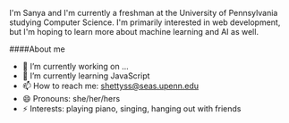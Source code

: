 I'm Sanya and I'm currently a freshman at the University of Pennsylvania studying Computer Science. I'm primarily interested in web development, but I'm hoping to learn more about machine learning and AI as well.

####About me

- 🔭 I’m currently working on ...
- 🌱 I’m currently learning JavaScript
- 📫 How to reach me: shettyss@seas.upenn.edu
- 😄 Pronouns: she/her/hers
- ⚡ Interests: playing piano, singing, hanging out with friends
